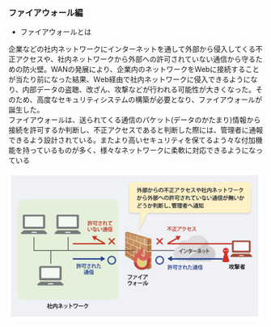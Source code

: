 ### ファイアウォール編

- ファイアウォールとは

企業などの社内ネットワークにインターネットを通して外部から侵入してくる不正アクセスや、社内ネットワークから外部への許可されていない通信から守るための防火壁。WANの発展により、企業内のネットワークをWebに接続することが当たり前になった結果、Ｗeb経由で社内ネットワークに侵入できるようになり、内部データの盗聴、改ざん、攻撃などが行われる可能性が大きくなった。そのため、高度なセキュリティシステムの構築が必要となり、ファイアウォールが誕生した。  
ファイアウォールは、送られてくる通信のパケット(データのかたまり)情報から接続を許可するか判断し、不正アクセスであると判断した際には、管理者に通報できるよう設計されている。またより高いセキュリティを保てるよう々な付加機能を持っているものが多く、様々なネットワークに柔軟に対応できるようになっている

<img width="500" alt="" src="./images/firewall.png">
